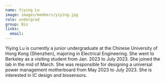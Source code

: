 ```yaml
---
name: Yiying Lu
image: images/members/yiying.jpg
role: undergrad
group: Bio
links:
  email: 
---
```


Yiying Lu is currently a junior undergraduate at the Chinese University of Hong Kong (Shenzhen), majoring in Electrical Engineering. She went to Berkeley as a visiting student from Jan. 2023 to July 2023. She joined the lab in the mid of March. She was responsible for designing a universal power management motherboard from May 2023 to July 2023. She is interested in IC design and biosensors.

